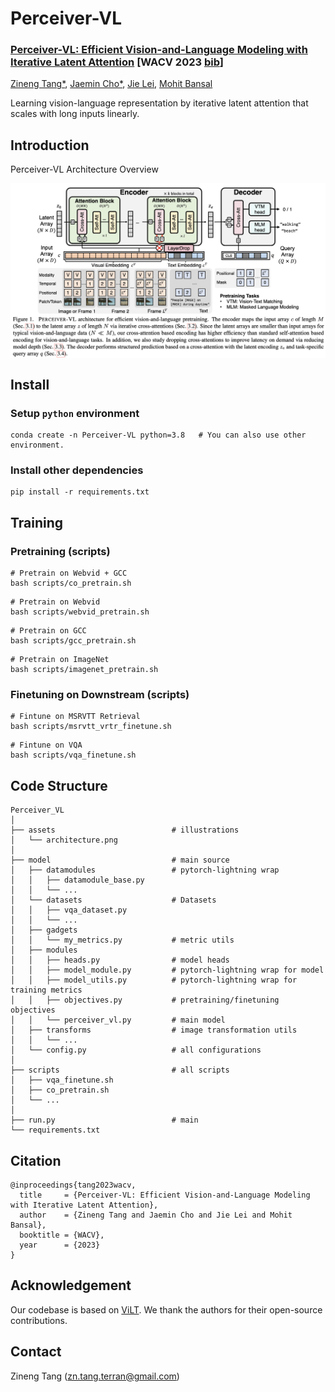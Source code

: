 # Perceiver-VL

### **[Perceiver-VL: Efficient Vision-and-Language Modeling with Iterative Latent Attention](https://arxiv.org/abs/2211.11701) [WACV 2023 [bib](https://github.com/zinengtang/Perceiver_VL#citation)]**  
[Zineng Tang*](https://zinengtang.github.io/), [Jaemin Cho*](https://j-min.io/), [Jie Lei](https://jayleicn.github.io/), [Mohit Bansal](https://www.cs.unc.edu/~mbansal/)   

Learning vision-language representation by iterative latent attention that scales with long inputs linearly.

## Introduction
<!-- <p align="center">
  <big><b>Perceiver-VL: Efficient Vision-and-Language Modeling with Iterative Latent Attention (WACV 2023)</b></big>
</p>


<p align="center">
  <big><b>Zineng Tang*, Jaemin Cho*, Jie Lei, Mohit Bansal</b></big>
</p> -->

Perceiver-VL Architecture Overview

<p align="center">
  <img align="middle" width="800" src="assets/architecture.png"/>
</p>


## Install
### Setup `python` environment
```
conda create -n Perceiver-VL python=3.8   # You can also use other environment.
```

### Install other dependencies
```
pip install -r requirements.txt
```


## Training

### Pretraining (scripts)

```
# Pretrain on Webvid + GCC
bash scripts/co_pretrain.sh
```

```
# Pretrain on Webvid
bash scripts/webvid_pretrain.sh
```

```
# Pretrain on GCC
bash scripts/gcc_pretrain.sh
```

```
# Pretrain on ImageNet
bash scripts/imagenet_pretrain.sh
```

### Finetuning on Downstream (scripts)

```
# Fintune on MSRVTT Retrieval
bash scripts/msrvtt_vrtr_finetune.sh
```

```
# Fintune on VQA
bash scripts/vqa_finetune.sh
```


## Code Structure

```
Perceiver_VL
│
├── assets                          # illustrations                          
│   └── architecture.png
│
├── model                           # main source       
│   ├── datamodules                 # pytorch-lightning wrap
│   │   ├── datamodule_base.py
│   │   └── ...          
│   └── datasets                    # Datasets
│   │   ├── vqa_dataset.py     
│   │   └── ...    
│   ├── gadgets     
│   │   └── my_metrics.py           # metric utils
│   ├── modules                     
│   │   ├── heads.py                # model heads
│   │   ├── model_module.py         # pytorch-lightning wrap for model
│   │   ├── model_utils.py          # pytorch-lightning wrap for training metrics
│   │   ├── objectives.py           # pretraining/finetuning objectives
│   │   └── perceiver_vl.py         # main model
│   ├── transforms                  # image transformation utils
│   │   └── ... 
│   └── config.py                   # all configurations
│
├── scripts                         # all scripts
│   ├── vqa_finetune.sh 
│   ├── co_pretrain.sh
│   └── ... 
│
├── run.py                          # main
└── requirements.txt                
```


## Citation
```
@inproceedings{tang2023wacv,
  title     = {Perceiver-VL: Efficient Vision-and-Language Modeling with Iterative Latent Attention},
  author    = {Zineng Tang and Jaemin Cho and Jie Lei and Mohit Bansal},
  booktitle = {WACV},
  year      = {2023}
}
```

## Acknowledgement

Our codebase is based on [ViLT](https://github.com/dandelin/ViLT). 
We thank the authors for their open-source contributions.

## Contact

Zineng Tang (zn.tang.terran@gmail.com)


